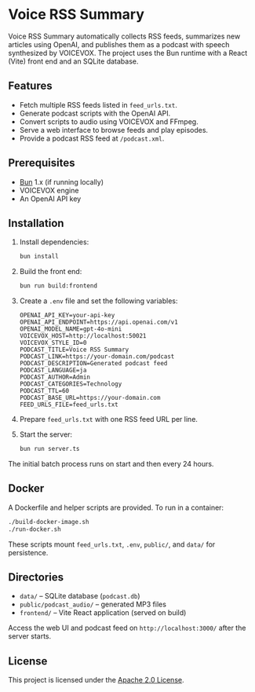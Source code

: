 # Voice RSS Summary

Voice RSS Summary automatically collects RSS feeds, summarizes new articles using OpenAI, and publishes them as a podcast with speech synthesized by VOICEVOX. The project uses the Bun runtime with a React (Vite) front end and an SQLite database.

## Features

- Fetch multiple RSS feeds listed in `feed_urls.txt`.
- Generate podcast scripts with the OpenAI API.
- Convert scripts to audio using VOICEVOX and FFmpeg.
- Serve a web interface to browse feeds and play episodes.
- Provide a podcast RSS feed at `/podcast.xml`.

## Prerequisites

- [Bun](https://bun.sh/) 1.x (if running locally)
- VOICEVOX engine
- An OpenAI API key

## Installation

1. Install dependencies:

   ```bash
   bun install
   ```

2. Build the front end:

   ```bash
   bun run build:frontend
   ```

3. Create a `.env` file and set the following variables:

   ```env
   OPENAI_API_KEY=your-api-key
   OPENAI_API_ENDPOINT=https://api.openai.com/v1
   OPENAI_MODEL_NAME=gpt-4o-mini
   VOICEVOX_HOST=http://localhost:50021
   VOICEVOX_STYLE_ID=0
   PODCAST_TITLE=Voice RSS Summary
   PODCAST_LINK=https://your-domain.com/podcast
   PODCAST_DESCRIPTION=Generated podcast feed
   PODCAST_LANGUAGE=ja
   PODCAST_AUTHOR=Admin
   PODCAST_CATEGORIES=Technology
   PODCAST_TTL=60
   PODCAST_BASE_URL=https://your-domain.com
   FEED_URLS_FILE=feed_urls.txt
   ```

4. Prepare `feed_urls.txt` with one RSS feed URL per line.

5. Start the server:

   ```bash
   bun run server.ts
   ```

The initial batch process runs on start and then every 24 hours.

## Docker

A Dockerfile and helper scripts are provided. To run in a container:

```bash
./build-docker-image.sh
./run-docker.sh
```

These scripts mount `feed_urls.txt`, `.env`, `public/`, and `data/` for persistence.

## Directories

- `data/` – SQLite database (`podcast.db`)
- `public/podcast_audio/` – generated MP3 files
- `frontend/` – Vite React application (served on build)

Access the web UI and podcast feed on `http://localhost:3000/` after the server starts.

## License

This project is licensed under the [Apache 2.0 License](LICENSE).
